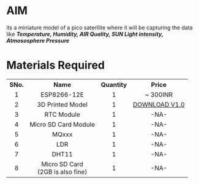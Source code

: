 # AIM
its a miniature model of a pico saterllite where it will be capturing the data like 
<b><i>Temperature, Humidity, AIR Quality, SUN Light intensity, Atmososphere Pressure</b></i>

# Materials Required
<table style="text-align:center;">
    <tr>
        <th>SNo.</th> 
        <th>Name</th>
        <th>Quantity</th>
        <th>Price</th>
    </tr>
    <tr>
        <td>1</td>
        <td>ESP8266-12E</td>
        <td>1</td>
        <td>~ 300INR</td>
    </tr>
    <tr>
        <td>2</td>
        <td>3D Printed Model</td>
        <td>1</td>
        <td><a href="https://github.com/Vikasana-PU/PicoSatellite/raw/main/Pico%20Satellite%20V1.0.stl">DOWNLOAD V1.0</a></td>
    </tr>
    <tr>
        <td>3</td>
        <td>RTC Module</td>
        <td>1</td>
        <td>-NA-</td>
    </tr>
    <tr>
        <td>4</td>
        <td>Micro SD Card Module</td>
        <td>1</td>
        <td>-NA-</td>
    </tr>
    <tr>
        <td>5</td>
        <td>MQxxx</td>
        <td>1</td>
        <td>-NA-</td>
    </tr>
    <tr>
        <td>6</td>
        <td>LDR</td>
        <td>1</td>
        <td>-NA-</td>
    </tr>
    <tr>
        <td>7</td>
        <td>DHT11</td>
        <td>1</td>
        <td>-NA-</td>
    </tr>
    <tr>
        <td>8</td>
        <td>Micro SD Card<br>(2GB is also fine)</td>
        <td>1</td>
        <td>-NA-</td>
    </tr>
</table>

